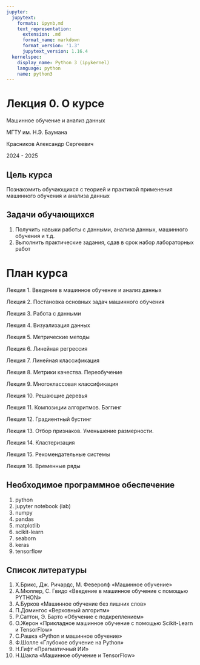 ```yaml
---
jupyter:
  jupytext:
    formats: ipynb,md
    text_representation:
      extension: .md
      format_name: markdown
      format_version: '1.3'
      jupytext_version: 1.16.4
  kernelspec:
    display_name: Python 3 (ipykernel)
    language: python
    name: python3
---
```


<!-- #region editable=true slideshow={"slide_type": "slide"} -->
# Лекция 0. О курсе 

Машинное обучение и анализ данных

МГТУ им. Н.Э. Баумана

Красников Александр Сергеевич

2024 - 2025
<!-- #endregion -->

<!-- #region editable=true slideshow={"slide_type": "subslide"} -->
## Цель курса

Познакомить обучающихся с теорией и практикой применения машинного обучения и анализа данных
<!-- #endregion -->

<!-- #region editable=true slideshow={"slide_type": ""} -->
## Задачи обучающихся
1. Получить навыки работы с данными, анализа данных, машинного обучения и т.д.
2. Выполнить практические задания, сдав в срок набор лабораторных работ
<!-- #endregion -->

<!-- #region editable=true slideshow={"slide_type": "slide"} -->
# План курса

Лекция 1. Введение в машинное обучение и анализ данных

Лекция 2. Постановка основных задач машинного обучения

Лекция 3. Работа с данными

Лекция 4. Визуализация данных

Лекция 5. Метрические методы

Лекция 6. Линейная регрессия

Лекция 7. Линейная классификация

Лекция 8. Метрики качества. Переобучение

Лекция 9. Многоклассовая классификация

Лекция 10. Решающие деревья

Лекция 11. Композиции алгоритмов. Бэггинг

Лекция 12. Градиентный бустинг

Лекция 13. Отбор признаков. Уменьшение размерности.

Лекция 14. Кластеризация

Лекция 15. Рекомендательные системы

Лекция 16. Временные ряды

<!-- #endregion -->

<!-- #region editable=true slideshow={"slide_type": "slide"} -->
## Необходимое программное обеспечение

1. python
2. jupyter notebook (lab)
3. numpy
4. pandas
5. matplotlib
6. scikit-learn
7. seaborn
8. keras
9. tensorflow
<!-- #endregion -->

<!-- #region editable=true slideshow={"slide_type": "slide"} -->
## Список литературы

1. Х.Брикс, Дж. Ричардс, М. Феверолф «Машинное обучение»
2. А.Мюллер, С. Гвидо «Введение в машинное обучение с помощью PYTHON»
3. А.Бурков «Машинное обучение без лишних слов»
4. П.Домингос «Верховный алгоритм»
5. Р.Саттон, Э. Барто «Обучение с подкреплением»
6. О.Жерон «Прикладное машинное обучение с помощью Scikit-Learn и TensorFlow»
7. С.Рашка «Python и машинное обучение»
8. Ф.Шолле «Глубокое обучение на Python»
9. Н.Гифт «Прагматичный ИИ»
10. Н.Шакла «Машинное обучение и TensorFlow»
<!-- #endregion -->
